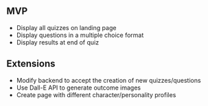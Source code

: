 ## MVP
* Display all quizzes on landing page
* Display questions in a multiple choice format
* Display results at end of quiz

## Extensions
* Modify backend to accept the creation of new quizzes/questions
* Use Dall-E API to generate outcome images
* Create page with different character/personality profiles
